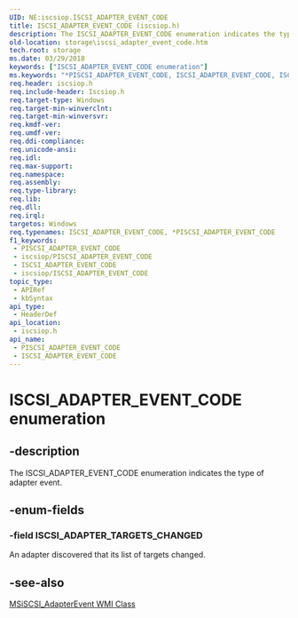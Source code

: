 ```yaml
---
UID: NE:iscsiop.ISCSI_ADAPTER_EVENT_CODE
title: ISCSI_ADAPTER_EVENT_CODE (iscsiop.h)
description: The ISCSI_ADAPTER_EVENT_CODE enumeration indicates the type of adapter event.
old-location: storage\iscsi_adapter_event_code.htm
tech.root: storage
ms.date: 03/29/2018
keywords: ["ISCSI_ADAPTER_EVENT_CODE enumeration"]
ms.keywords: "*PISCSI_ADAPTER_EVENT_CODE, ISCSI_ADAPTER_EVENT_CODE, ISCSI_ADAPTER_EVENT_CODE enumeration [Storage Devices], ISCSI_ADAPTER_TARGETS_CHANGED, PISCSI_ADAPTER_EVENT_CODE, PISCSI_ADAPTER_EVENT_CODE enumeration pointer [Storage Devices], iscsiop/ISCSI_ADAPTER_EVENT_CODE, iscsiop/ISCSI_ADAPTER_TARGETS_CHANGED, iscsiop/PISCSI_ADAPTER_EVENT_CODE, storage.iscsi_adapter_event_code, structs-iSCSI_68c678d4-b753-45f9-96ff-e811e8c374f7.xml"
req.header: iscsiop.h
req.include-header: Iscsiop.h
req.target-type: Windows
req.target-min-winverclnt: 
req.target-min-winversvr: 
req.kmdf-ver: 
req.umdf-ver: 
req.ddi-compliance: 
req.unicode-ansi: 
req.idl: 
req.max-support: 
req.namespace: 
req.assembly: 
req.type-library: 
req.lib: 
req.dll: 
req.irql: 
targetos: Windows
req.typenames: ISCSI_ADAPTER_EVENT_CODE, *PISCSI_ADAPTER_EVENT_CODE
f1_keywords:
 - PISCSI_ADAPTER_EVENT_CODE
 - iscsiop/PISCSI_ADAPTER_EVENT_CODE
 - ISCSI_ADAPTER_EVENT_CODE
 - iscsiop/ISCSI_ADAPTER_EVENT_CODE
topic_type:
 - APIRef
 - kbSyntax
api_type:
 - HeaderDef
api_location:
 - iscsiop.h
api_name:
 - PISCSI_ADAPTER_EVENT_CODE
 - ISCSI_ADAPTER_EVENT_CODE
---
```


# ISCSI_ADAPTER_EVENT_CODE enumeration


## -description

The ISCSI_ADAPTER_EVENT_CODE enumeration indicates the type of adapter event.

## -enum-fields

### -field ISCSI_ADAPTER_TARGETS_CHANGED

An adapter discovered that its list of targets changed.

## -see-also

<a href="/windows-hardware/drivers/storage/msiscsi-adapterevent-wmi-class">MSiSCSI_AdapterEvent WMI Class</a>

